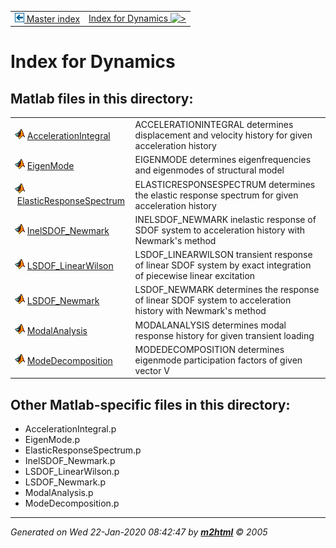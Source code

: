 <!DOCTYPE HTML PUBLIC "-//W3C//DTD HTML 4.01 Transitional//EN"
                "http://www.w3.org/TR/REC-html40/loose.dtd">
<html>

<body>
<a name="_top"></a>
<table width="100%"><tr><td align="left"><a href="../FEDEASLab.html"><img alt="<" border="0" src="../left.png">&nbsp;Master index</a></td>
<td align="right"><a href="FEDEASLab.html">Index for Dynamics&nbsp;<img alt=">" border="0" src="../right.png"></a></td></tr></table>

<h1>Index for Dynamics</h1>

<h2>Matlab files in this directory:</h2>
<table>
<tr><td><img src="../matlabicon.gif" alt="" border="">&nbsp;<a href="AccelerationIntegral.html">AccelerationIntegral</a></td><td>ACCELERATIONINTEGRAL determines displacement and velocity history for given acceleration history </td></tr><tr><td><img src="../matlabicon.gif" alt="" border="">&nbsp;<a href="EigenMode.html">EigenMode</a></td><td>EIGENMODE determines eigenfrequencies and eigenmodes of structural model </td></tr><tr><td><img src="../matlabicon.gif" alt="" border="">&nbsp;<a href="ElasticResponseSpectrum.html">ElasticResponseSpectrum</a></td><td>ELASTICRESPONSESPECTRUM determines the elastic response spectrum for given acceleration history </td></tr><tr><td><img src="../matlabicon.gif" alt="" border="">&nbsp;<a href="InelSDOF_Newmark.html">InelSDOF_Newmark</a></td><td>INELSDOF_NEWMARK inelastic response of SDOF system to acceleration history with Newmark's method </td></tr><tr><td><img src="../matlabicon.gif" alt="" border="">&nbsp;<a href="LSDOF_LinearWilson.html">LSDOF_LinearWilson</a></td><td>LSDOF_LINEARWILSON transient response of linear SDOF system by exact integration of piecewise linear excitation </td></tr><tr><td><img src="../matlabicon.gif" alt="" border="">&nbsp;<a href="LSDOF_Newmark.html">LSDOF_Newmark</a></td><td>LSDOF_NEWMARK determines the response of linear SDOF system to acceleration history with Newmark's method </td></tr><tr><td><img src="../matlabicon.gif" alt="" border="">&nbsp;<a href="ModalAnalysis.html">ModalAnalysis</a></td><td>MODALANALYSIS determines modal response history for given transient loading </td></tr><tr><td><img src="../matlabicon.gif" alt="" border="">&nbsp;<a href="ModeDecomposition.html">ModeDecomposition</a></td><td>MODEDECOMPOSITION determines eigenmode participation factors of given vector V </td></tr></table>

<h2>Other Matlab-specific files in this directory:</h2>
<ul style="list-style-image:url(../matlabicon.gif)">
<li>AccelerationIntegral.p</li><li>EigenMode.p</li><li>ElasticResponseSpectrum.p</li><li>InelSDOF_Newmark.p</li><li>LSDOF_LinearWilson.p</li><li>LSDOF_Newmark.p</li><li>ModalAnalysis.p</li><li>ModeDecomposition.p</li></ul>


<hr><address>Generated on Wed 22-Jan-2020 08:42:47 by <strong><a href="http://www.artefact.tk/software/matlab/m2html/" title="Matlab Documentation in HTML">m2html</a></strong> &copy; 2005</address>
</body>
</html>